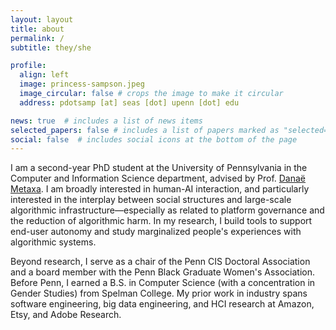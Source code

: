 ```yaml
---
layout: layout
title: about
permalink: /
subtitle: they/she

profile:
  align: left
  image: princess-sampson.jpeg
  image_circular: false # crops the image to make it circular
  address: pdotsamp [at] seas [dot] upenn [dot] edu

news: true  # includes a list of news items
selected_papers: false # includes a list of papers marked as "selected={true}"
social: false  # includes social icons at the bottom of the page
---
```

I am a second-year PhD student at the University of Pennsylvania in the Computer and Information Science department, advised by Prof. [Danaë Metaxa](https://metaxa.net). I am broadly interested in human-AI interaction, and particularly interested in the interplay between social structures and large-scale algorithmic infrastructure—especially as related to platform governance and the reduction of algorithmic harm. In my research, I build tools to support end-user autonomy and study marginalized people's experiences with algorithmic systems.

Beyond research, I serve as a chair of the Penn CIS Doctoral Association and a board member with the Penn Black Graduate Women's Association. Before Penn, I earned a B.S. in Computer Science (with a concentration in Gender Studies) from Spelman College. My prior work in industry spans software engineering, big data engineering, and HCI research at Amazon, Etsy, and Adobe Research.

<a rel="me" href="https://hci.social/@princess"> </a>
